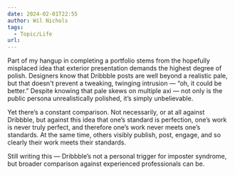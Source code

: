 ```yaml
---
date: 2024-02-01T22:55
author: Wil Nichols
tags: 
  - Topic/Life
url: 
---
```


Part of my hangup in completing a portfolio stems from the hopefully misplaced idea that exterior presentation demands the highest degree of polish. Designers know that Dribbble posts are well beyond a realistic pale, but that doesn't prevent a tweaking, twinging intrusion — “oh, it could be better.” Despite knowing that pale skews on multiple axi — not only is the public persona unrealistically polished, it’s simply unbelievable. 

Yet there’s a constant comparison. Not necessarily, or at all against Dribbble, but against this idea that one’s standard is perfection, one’s work is never truly perfect, and therefore one’s work never meets one’s standards. At the same time, others visibly publish, post, engage, and so clearly their work meets their standards.

Still writing this — Dribbble’s not a personal trigger for imposter syndrome, but broader comparison against experienced professionals can be. 
